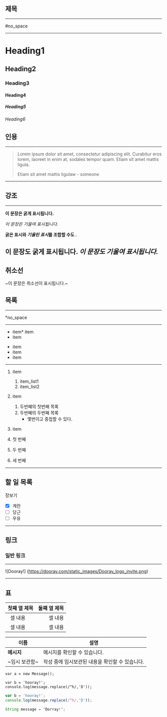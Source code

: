 
## 제목
----

#no_space

----

# Heading1
## Heading2
### Heading3
#### Heading4
##### Heading5
###### Heading6

## 인용

----

> Lorem ipsum dolor sit amet, consectetur adipiscing elit. 
Curabitur eros lorem, laoreet in enim at, sodales tempor
quam. Etiam sit amet mattis ligula.
>
> Etiam sit amet mattis ligulaw - someone

----

## 강조

----
**이 문장은 굵게 표시됩니다.**

*이 문장은 기울여 표시됩니다.*

**굵은 표시와 *기울린 표시*를 조합할 수도 .**

__이 문장도 굵게 표시됩니다.__
_이 문장도 기울여 표시됩니다._
----

## 취소선
~이 문장은 취소선이 표시됩니다.~

## 목록
---

*no_space

---

* item* item
* item

- item
- item
- item

---

1. item
    1. item_list1
    2. item_list2
2. item
    1. 두번쨰의 첫번째 목록
    2. 두번째의 두번째 목록
        - 몇번이고 중첩할 수 있다.
3. item


1. 첫 번째
1. 두 번째
1. 세 번째

---

## 할 일 목록
장보기

- [x] 계란
- [ ] 당근
- [ ] 우유

---

## 링크

### 일반 링크

---

![Dooray!]
(https://dooray.com/static_images/Dooray_logo_invite.png)

---

## 표

첫째 열 제목 | 둘째 열 제목
:------------:|---------:
셀 내용     | 셀 내용     |
셀 내용     | 셀 내용     |

이름 | 설명 |
|-----|-----|
|**메시지**|메시지를 확인할 수 있습니다.|
|~임시 보관함~| 작성 중에 임시보관된 내용을 확인할 수 있습니다.|


`var a = new Message();`

```
var b = 'hooray!';
console.log(message.replace(/^h/,'D'));
```


```javascript
var b = 'hooray!';
console.log(message.replace(/^h/,'D'));
```

```java
String message = 'Dorray!';
```
